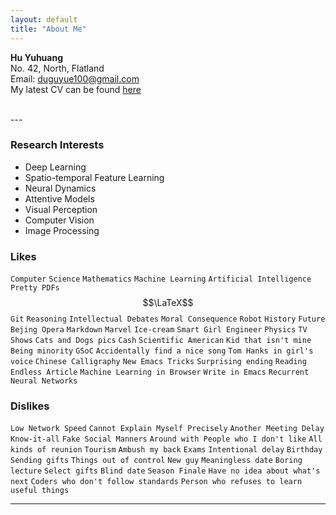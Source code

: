 ```yaml
---
layout: default
title: "About Me"
---
```


<div>
<p>
<img class="img-responsive" src="http://rt.dgyblog.com/images/my-photo.jpg" alt="" align="left" hspace="20">
</p>
</div>

__Hu Yuhuang__  
No. 42, North, Flatland  
Email: duguyue100@gmail.com  
My latest CV can be found [here](http://rt.dgyblog.com/res/current_cv.html)

<div>
<br clear="all">
</div>
---

### Research Interests

+ Deep Learning
+ Spatio-temporal Feature Learning
+ Neural Dynamics
+ Attentive Models
+ Visual Perception
+ Computer Vision
+ Image Processing

### Likes

`Computer` `Science` `Mathematics` `Machine Learning` `Artificial Intelligence` `Pretty PDFs` $$\LaTeX$$ `Git` `Reasoning` `Intellectual Debates` `Moral Consequence` `Robot` `History` `Future` `Bejing Opera` `Markdown` `Marvel` `Ice-cream` `Smart Girl Engineer` `Physics` `TV Shows` `Cats and Dogs pics` `Cash` `Scientific American` `Kid that isn't mine` `Being minority` `GSoC` `Accidentally find a nice song` `Tom Hanks in girl's voice` `Chinese Calligraphy` `New Emacs Tricks` `Surprising ending` `Reading Endless Article` `Machine Learning in Browser` `Write in Emacs` `Recurrent Neural Networks`

### Dislikes

`Low Network Speed` `Cannot Explain Myself Precisely` `Another Meeting Delay` `Know-it-all` `Fake Social Manners` `Around with People who I don't like` `All kinds of reunion` `Tourism` `Ambush my back` `Exams` `Intentional delay` `Birthday` `Sending gifts` `Things out of control` `New guy` `Meaningless date` `Boring lecture` `Select gifts` `Blind date` `Season Finale` `Have no idea about what's next` `Coders who don't follow standards` `Person who refuses to learn useful things`

---
